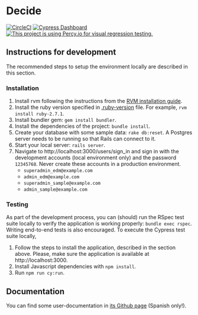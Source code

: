 # Decide

[![CircleCI](https://circleci.com/gh/exploradoresdemadrid/decide.svg?style=svg)](https://circleci.com/gh/exploradoresdemadrid/decide)
[![Cypress Dashboard](https://img.shields.io/badge/cypress-dashboard-brightgreen.svg)](https://dashboard.cypress.io/#/projects/2ojcg1/runs)
[![This project is using Percy.io for visual regression testing.](https://percy.io/static/images/percy-badge.svg)](https://percy.io/2efa4648/decide)

## Instructions for development

The recommended steps to setup the environment locally are described in this section.

### Installation

1. Install rvm following the instructions from the [RVM installation guide](https://rvm.io/rvm/install).
1. Install the ruby version specified in [.ruby-version](https://github.com/exploradoresdemadrid/decide/blob/master/.ruby-version) file. For example, `rvm install ruby-2.7.1`.
1. Install bundler gem: `gem install bundler`.
1. Install the dependencies of the project: `bundle install`.
1. Create your database with some sample data: `rake db:reset`. A Postgres server needs to be running so that Rails can connect to it.
1. Start your local server: `rails server`.
1. Navigate to http://localhost:3000/users/sign_in and sign in with the development accounts (local environment only) and the password `12345768`. Never create these accounts in a production environment.
    - `superadmin_edm@example.com`
    - `admin_edm@example.com`
    - `superadmin_sample@example.com`
    - `admin_sample@example.com`

### Testing

As part of the development process, you can (should) run the RSpec test suite locally to verify the application is working properly: `bundle exec rspec`. Writing end-to-end tests is also encouraged. To execute the Cypress test suite locally,

1. Follow the steps to install the application, described in the section above. Please, make sure the application is available at http://localhost:3000.
1. Install Javascript dependencies with `npm install`.
1. Run  `npm run cy:run`.

## Documentation

You can find some user-documentation in [its Github page](https://exploradoresdemadrid.github.io/decide/) (Spanish only!).
